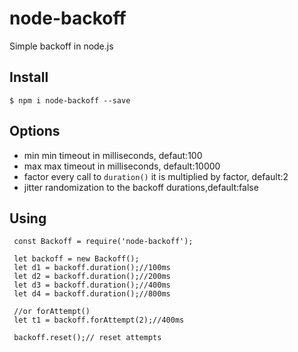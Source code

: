 # node-backoff
Simple backoff in node.js

## Install

```shell
$ npm i node-backoff --save

```

## Options

- min min timeout in milliseconds, defaut:100
- max max timeout in milliseconds, default:10000
- factor every call to `duration()` it is multiplied by factor, default:2
- jitter randomization to the backoff durations,default:false

## Using

```shell
 const Backoff = require('node-backoff');

 let backoff = new Backoff();
 let d1 = backoff.duration();//100ms
 let d2 = backoff.duration();//200ms
 let d3 = backoff.duration();//400ms
 let d4 = backoff.duration();//800ms

 //or forAttempt()
 let t1 = backoff.forAttempt(2);//400ms

 backoff.reset();// reset attempts
```
